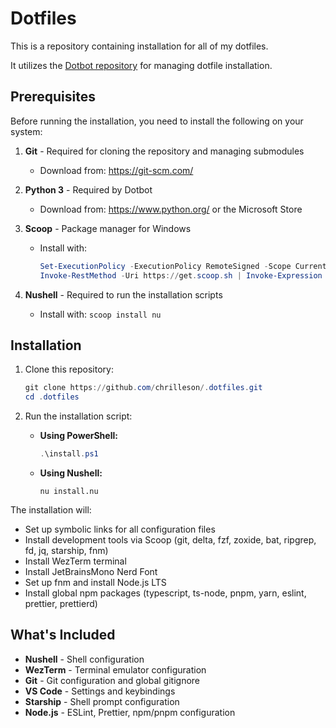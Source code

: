 # Dotfiles

This is a repository containing installation for all of my dotfiles.

It utilizes the [Dotbot repository](https://github.com/anishathalye/dotbot) for managing dotfile installation.

## Prerequisites

Before running the installation, you need to install the following on your system:

1. **Git** - Required for cloning the repository and managing submodules
   - Download from: https://git-scm.com/

2. **Python 3** - Required by Dotbot
   - Download from: https://www.python.org/ or the Microsoft Store

3. **Scoop** - Package manager for Windows
   - Install with:
     ```powershell
     Set-ExecutionPolicy -ExecutionPolicy RemoteSigned -Scope CurrentUser
     Invoke-RestMethod -Uri https://get.scoop.sh | Invoke-Expression
     ```

4. **Nushell** - Required to run the installation scripts
   - Install with: `scoop install nu`

## Installation

1. Clone this repository:
   ```powershell
   git clone https://github.com/chrilleson/.dotfiles.git
   cd .dotfiles
   ```

2. Run the installation script:
   - **Using PowerShell:**
     ```powershell
     .\install.ps1
     ```
   - **Using Nushell:**
     ```nu
     nu install.nu
     ```

The installation will:
- Set up symbolic links for all configuration files
- Install development tools via Scoop (git, delta, fzf, zoxide, bat, ripgrep, fd, jq, starship, fnm)
- Install WezTerm terminal
- Install JetBrainsMono Nerd Font
- Set up fnm and install Node.js LTS
- Install global npm packages (typescript, ts-node, pnpm, yarn, eslint, prettier, prettierd)

## What's Included

- **Nushell** - Shell configuration
- **WezTerm** - Terminal emulator configuration
- **Git** - Git configuration and global gitignore
- **VS Code** - Settings and keybindings
- **Starship** - Shell prompt configuration
- **Node.js** - ESLint, Prettier, npm/pnpm configuration